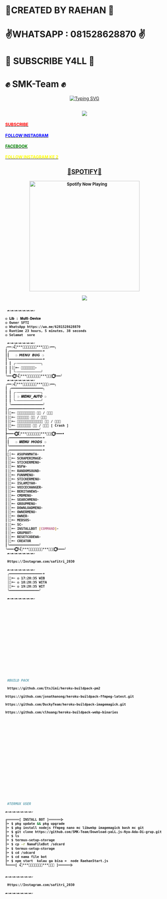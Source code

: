 
# 🌹CREATED BY RAEHAN 🌹
# ✌️WHATSAPP : 081528628870 ✌️
# 🤟 SUBSCRIBE Y4LL 🤟
# ✊ SMK-Team ✊

<p align="center">
    <a href="https://github.com/SMK-Team">
        <img
            src="https://readme-typing-svg.herokuapp.com?size=30&width=1000&lines=RAEHAN+MODS+BOT+MULTI+DEVICE;SUBSCRIBE+Y4LL;TERIMA+KASIH+SUDAH+MAMPIR"
            alt="Typing SVG"
        />
    </a>
</p>




</p>
<br>
<div align="center">
<img src="https://telegra.ph/file/e6a4267a437b6129a5f1c.jpg">
</div>
</p>









</p>
<h4><font size="2"><a href="https://youtube.com/channel/UCnQANmWo4iOyC6q6psb5eVg"><font color="red">SUBSCRIBE</font>
</h4>
<h4><font size="2"><a href="https://www.instagram.com/raehan1986"><font color="blue">FOLLOW INSTAGRAM</font>
</h4>
<h4><font size="2"><a href="https://facebook.com/raehan1986"><font color="green">FACEBOOK</font>          
<h4><font size="2"><a href="https://Instagram.com/Safitri_2030"><font color="yellow">FOLLOW INSTAGRAM KE 2</font>          
</p>

</p>
<h2 align="center">🤟SPOTIFY🤟</h2>
<p align="center">
  <a href="https://open.spotify.com/track/4bNvS25ZVMCvLHEUV87mp4?si=yb1PaPVnRgiTYedy8r6i_g&utm_source=copy-link&context=spotify%3Aplaylist%3A37i9dQZF1EIVoBTSiHHsdx&dl_branch=1" target="_blank"><img src="https://now-playing-on-spotify.vercel.app/api/spotify" alt="Spotify Now Playing" width="350"/></a>
</p>
<p align="center"><a href="https://github.com/SMK-Team"><img src="https://github-readme-stats.vercel.app/api?username=SMK-Team&show_icons=true&theme=radical"></a></p>
</div>


</p>

```bash

 ▰▱▰▱▰▱▰▱▰▱▰▱▰▱
 
◎ 𝐋𝐢𝐛 : 𝐌𝐮𝐥𝐭𝐢-𝐃𝐞𝐯𝐢𝐜𝐞
◎ Owner SFTI
◎ WhatsApp https://wa.me/6281528628870
◎ Runtime 23 hours, 5 minutes, 38 seconds
◎ Selamat  sore

 ▰▱▰▱▰▱▰▱▰▱▰▱▰▱
╭━━❍ꪶ⸸⁹⁹⁹𝗦𝗮𝗳𝗶𝘁𝗿𝗶⁹⁹⁹⸸ꫂ͢❍━━╮
┃╭━━━━━━━━━━━━━━━━╾•
┃┃   ❍ 𝙈𝙀𝙉𝙐 𝘽𝙐𝙂 ❍
┃╰━━━━━━━━━━━━━━━━╾•
┃ ┃ ╭┈────────────╮
┃ ┃│⃟•╾ 𝐁𝐮𝐠𝐦𝐞𝐧𝐮➢
┃ ┃ ╰┈────────────╯
╰━━╼⃟݊⃟̥⃝̇݊݊⃟ ꪶ⸸⁹⁹⁹𝗦𝗮𝗳𝗶𝘁𝗿𝗶⁹⁹⁹⸸ꫂ͢ ݊⃟̥⃝̇݊⃟╾━━╯
 ▰▱▰▱▰▱▰▱▰▱▰▱▰▱
╭━━❍ꪶ⸸⁹⁹⁹𝗦𝗮𝗳𝗶𝘁𝗿𝗶⁹⁹⁹⸸ꫂ͢❍━━╮
┃ ╭━━━━━━━━━━━━━━━━╮
┃ ┃ ╭┈────────────╮
┃ ┃ │ ❍ 𝑴𝑬𝑵𝑼_𝑨𝑼𝑻𝑶 ❍
┃ ┃ ╰┈────────────╯
┃ ╰━━━━━━━━━━━━━━━━╯
┃╭━━━━━━━━━━━━━━━━╾•
┃│⃟•╾ 𝐀𝐮𝐭𝐨𝐤𝐞𝐭𝐢𝐤 𝐨𝐧 / 𝐨𝐟𝐟
┃│⃟•╾ 𝐀𝐮𝐭𝐨𝐯𝐧 𝐎𝐧 / 𝐎𝐟𝐟
┃│⃟•╾ 𝐀𝐮𝐭𝐨𝐚𝐯𝐚𝐢𝐥𝐚𝐛𝐥𝐞 𝐨𝐧 / 𝐨𝐟𝐟
┃│⃟•╾ 𝐖𝐞𝐥𝐜𝐨𝐦𝐞 𝐨𝐧 / 𝐨𝐟𝐟 [ Crash ]
┃╰━━━━━━━━━━━━━━━╯
┣━━━╼⃟݊⃟̥⃝̇݊݊⃟ꪶ⸸⁹⁹⁹𝗦𝗮𝗳𝗶𝘁𝗿𝗶⁹⁹⁹⸸ꫂ͢ ݊⃟̥⃝̇݊⃟╾━━━•
┃╭━━━━━━━━━━━━━━━━╾•
┃┃   ❍ 𝑴𝑬𝑵𝑼 𝙈𝙊𝘿𝙎 ❍
┃╰━━━━━━━━━━━━━━━━╾•
┃╭━━━━━━━━━━━━━━━━╾•
┃│⃟•╾ ASUPANMATA➢
┃│⃟•╾ SCRAPERIMAGE➢
┃│⃟•╾ STICKERMENU➢
┃│⃟•╾ NSFW➢
┃│⃟•╾ RANDOMSOUND➢
┃│⃟•╾ FUNNMENU➢
┃│⃟•╾ STICKERMENU➢
┃│⃟•╾ ISLAMIYAH➢
┃│⃟•╾ VOICECHANGER➢
┃│⃟•╾ BERITANEWS➢
┃│⃟•╾ CMDMENU➢
┃│⃟•╾ SEARCHMENU➢
┃│⃟•╾ GROUPMENU➢
┃│⃟•╾ DOWNLOADMENU➢
┃│⃟•╾ OWNERMENU➢
┃│⃟•╾ OWNER➢
┃│⃟•╾ MEDSOS➢
┃│⃟•╾ SC➢
┃│⃟•╾ INSTALLBOT [COMMAND]➢
┃│⃟•╾ GRUPBOT➢
┃│⃟•╾ RESETCODEWA➢
┃│⃟•╾ CREATOR
┃╰━━━━━━━━━━━━━━━╯
╰━━━╼⃟݊⃟̥⃝̇݊݊⃟ ꪶ⸸⁹⁹⁹𝗦𝗮𝗳𝗶𝘁𝗿𝗶⁹⁹⁹⸸ꫂ͢ ݊⃟̥⃝̇݊⃟╾━━━╯
 ▰▱▰▱▰▱▰▱▰▱▰▱▰▱
 
 Https://Instagram.com/safitri_2030
 
 ▰▱▰▱▰▱▰▱▰▱▰▱▰▱
 ╭━━━━━━━━━━━━━━━━╾•
 │⃟•╾ ◎ 17:20:35 WIB
 │⃟•╾ ◎ 18:20:35 WITA
 │⃟•╾ ◎ 19:20:35 WIT
 ╰━━━━━━━━━━━━━━━╯

 ▰▱▰▱▰▱▰▱▰▱▰▱▰▱
 
 
 
 
 
 
 
 
 
 
 
 
 
 
 
 
 
 

 #BUILD PACK

 https://github.com/ItsJimi/heroku-buildpack-pm2

https://github.com/jonathanong/heroku-buildpack-ffmpeg-latest.git

https://github.com/DuckyTeam/heroku-buildpack-imagemagick.git

https://github.com/clhuang/heroku-buildpack-webp-binaries






















 
 #TERMUX USER

▰▱▰▱▰▱▰▱▰▱▰▱▰▱

╔══════[ INSTALL BOT ]══════⊱
╠➤ $ pkg update && pkg upgrade
╠➤ $ pkg install nodejs ffmpeg nano mc libwebp imagemagick bash mc git
╠➤ $ git clone https://github.com/SMK-Team/Download-yaLL.js-Nya-Ada-Di-grup.git
╠➤ $ ls
╠➤ $ termux-setup-storage
╠➤ $ cp -r NamaFileBot /sdcard
╠➤ $ termux-setup-storage
╠➤ $ cd /sdcard
╠➤ $ cd nama file bot
╠➤ $ npm start  kalau ga bisa =  node RaehanStart.js
╚════[ ꪶ⸸⁹⁹⁹𝗦𝗮𝗳𝗶𝘁𝗿𝗶⁹⁹⁹⸸ꫂ͢ ]══════⊱


▰▱▰▱▰▱▰▱▰▱▰▱▰▱
 
 Https://Instagram.com/safitri_2030
 
▰▱▰▱▰▱▰▱▰▱▰▱▰▱


 
 
